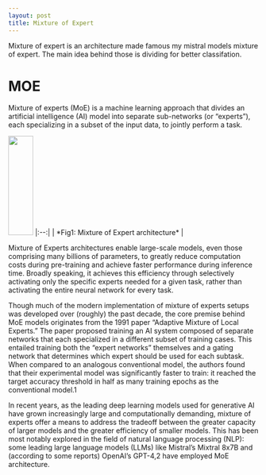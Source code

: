 ```yaml
---
layout: post
title: Mixture of Expert 
---
```


Mixture of expert is an architecture made famous my mistral models mixture of expert. The main idea behind those is dividing for better classifation. 




# MOE
Mixture of experts (MoE) is a machine learning approach that divides an artificial intelligence (AI) model into separate sub-networks (or “experts”), each specializing in a subset of the input data, to jointly perform a task.

<img src="{{ site.baseurl }}/images/moe.avif" width="50" height="200" />
|:--:| 
| *Fig1: Mixture of Expert architecture* |


Mixture of Experts architectures enable large-scale models, even those comprising many billions of parameters, to greatly reduce computation costs during pre-training and achieve faster performance during inference time. Broadly speaking, it achieves this efficiency through selectively activating only the specific experts needed for a given task, rather than activating the entire neural network for every task.

Though much of the modern implementation of mixture of experts setups was developed over (roughly) the past decade, the core premise behind MoE models originates from the 1991 paper “Adaptive Mixture of Local Experts.” The paper proposed training an AI system composed of separate networks that each specialized in a different subset of training cases. This entailed training both the “expert networks” themselves and a gating network that determines which expert should be used for each subtask. When compared to an analogous conventional model, the authors found that their experimental model was significantly faster to train: it reached the target accuracy threshold in half as many training epochs as the conventional model.1

In recent years, as the leading deep learning models used for generative AI have grown increasingly large and computationally demanding, mixture of experts offer a means to address the tradeoff between the greater capacity of larger models and the greater efficiency of smaller models. This has been most notably explored in the field of natural language processing (NLP): some leading large language models (LLMs) like Mistral’s Mixtral 8x7B and (according to some reports) OpenAI’s GPT-4,2 have employed MoE architecture.
